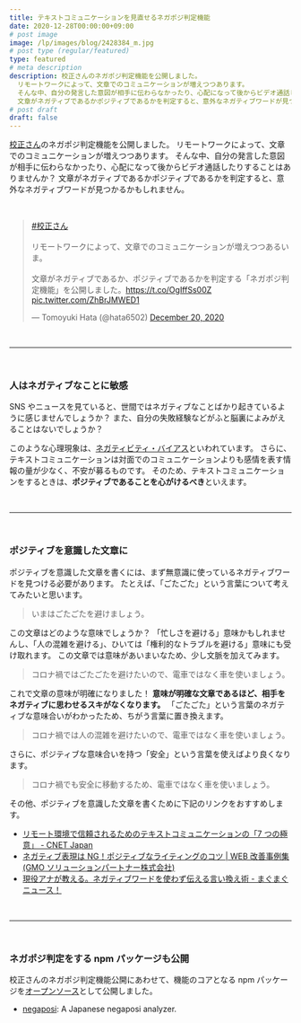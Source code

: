 ```yaml
---
title: テキストコミュニケーションを見直せるネガポジ判定機能
date: 2020-12-28T00:00:00+09:00
# post image
image: /lp/images/blog/2428384_m.jpg
# post type (regular/featured)
type: featured
# meta description
description: 校正さんのネガポジ判定機能を公開しました。
  リモートワークによって、文章でのコミュニケーションが増えつつあります。
  そんな中、自分の発言した意図が相手に伝わらなかったり、心配になって後からビデオ通話したりすることはありませんか？
  文章がネガティブであるかポジティブであるかを判定すると、意外なネガティブワードが見つかるかもしれません。
# post draft
draft: false
---
```


[校正さん](https://kohsei-san.b-hood.site/lp/)のネガポジ判定機能を公開しました。
リモートワークによって、文章でのコミュニケーションが増えつつあります。
そんな中、自分の発言した意図が相手に伝わらなかったり、心配になって後からビデオ通話したりすることはありませんか？
文章がネガティブであるかポジティブであるかを判定すると、意外なネガティブワードが見つかるかもしれません。

<br>

<blockquote class="twitter-tweet"><p lang="ja" dir="ltr"><a href="https://twitter.com/hashtag/%E6%A0%A1%E6%AD%A3%E3%81%95%E3%82%93?src=hash&amp;ref_src=twsrc%5Etfw">#校正さん</a><br><br>リモートワークによって、文章でのコミュニケーションが増えつつあるいま。<br><br>文章がネガティブであるか、ポジティブであるかを判定する「ネガポジ判定機能」を公開しました。<a href="https://t.co/OgIffSs00Z">https://t.co/OgIffSs00Z</a> <a href="https://t.co/ZhBrJMWED1">pic.twitter.com/ZhBrJMWED1</a></p>&mdash; Tomoyuki Hata (@hata6502) <a href="https://twitter.com/hata6502/status/1340789469302046720?ref_src=twsrc%5Etfw">December 20, 2020</a></blockquote> <script async src="https://platform.twitter.com/widgets.js" charset="utf-8"></script>

<br>
<hr>
<br>

### 人はネガティブなことに敏感

SNS やニュースを見ていると、世間ではネガティブなことばかり起きているように感じませんでしょうか？
また、自分の失敗経験などがふと脳裏によみがえることはないでしょうか？

このような心理現象は、[ネガティビティ・バイアス](https://www.jumonji-u.ac.jp/sscs/ikeda/cognitive_bias/cate_m/m_11.html)といわれています。
さらに、テキストコミュニケーションは対面でのコミュニケーションよりも感情を表す情報の量が少なく、不安が募るものです。
そのため、テキストコミュニケーションをするときは、**ポジティブであることを心がけるべき**といえます。

<br>
<hr>
<br>

### ポジティブを意識した文章に

ポジティブを意識した文章を書くには、まず無意識に使っているネガティブワードを見つける必要があります。
たとえば、「ごたごた」という言葉について考えてみたいと思います。

> いまはごたごたを避けましょう。

この文章はどのような意味でしょうか？
「忙しさを避ける」意味かもしれませんし、「人の混雑を避ける」、ひいては「権利的なトラブルを避ける」意味にも受け取れます。
この文章では意味があいまいなため、少し文脈を加えてみます。

> コロナ禍ではごたごたを避けたいので、電車ではなく車を使いましょう。

これで文章の意味が明確になりました！
**意味が明確な文章であるほど、相手をネガティブに思わせるスキがなくなります。**
「ごたごた」という言葉のネガティブな意味合いがわかったため、ちがう言葉に置き換えます。

> コロナ禍では人の混雑を避けたいので、電車ではなく車を使いましょう。

さらに、ポジティブな意味合いを持つ「安全」という言葉を使えばより良くなります。

> コロナ禍でも安全に移動するため、電車ではなく車を使いましょう。

その他、ポジティブを意識した文章を書くために下記のリンクをおすすめします。

- [リモート環境で信頼されるためのテキストコミュニケーションの「7 つの極意」 - CNET Japan](https://japan.cnet.com/article/35155786/)
- [ネガティブ表現は NG！ポジティブなライティングのコツ | WEB 改善事例集(GMO ソリューションパートナー株式会社)](https://xn--web-oi9du9bc8tgu2a.com/positive-writing/)
- [現役アナが教える。ネガティブワードを使わず伝える言い換え術 - まぐまぐニュース！](https://www.mag2.com/p/news/422189)

<br>
<hr>
<br>

### ネガポジ判定をする npm パッケージも公開

校正さんのネガポジ判定機能公開にあわせて、機能のコアとなる npm パッケージを[オープンソース](https://ja.wikipedia.org/wiki/%E3%82%AA%E3%83%BC%E3%83%97%E3%83%B3%E3%82%BD%E3%83%BC%E3%82%B9)として公開しました。

- [negaposi](https://github.com/hata6502/negaposi): A Japanese negaposi analyzer.
